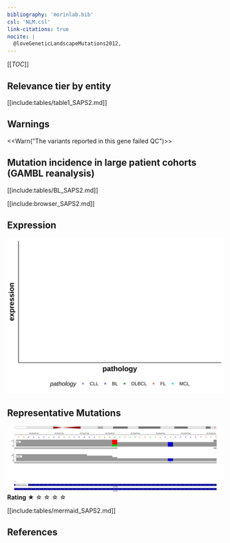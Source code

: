 ```yaml
---
bibliography: 'morinlab.bib'
csl: 'NLM.csl'
link-citations: true
nocite: |
  @loveGeneticLandscapeMutations2012, 
---
```

[[_TOC_]]




## Relevance tier by entity

[[include:tables/table1_SAPS2.md]]

## Warnings

<<Warn("The variants reported in this gene failed QC")>>

## Mutation incidence in large patient cohorts (GAMBL reanalysis)

[[include:tables/BL_SAPS2.md]]

[[include:browser_SAPS2.md]]

## Expression
![](images/gene_expression/SAPS2_by_pathology.svg)
<!-- ORIGIN: loveGeneticLandscapeMutations2012 -->
<!-- BL: loveGeneticLandscapeMutations2012 -->

## Representative Mutations

![](primary/Love_SAPS2.svg)
**Rating**
&starf; &star; &star; &star; &star;


[[include:tables/mermaid_SAPS2.md]]

## References

